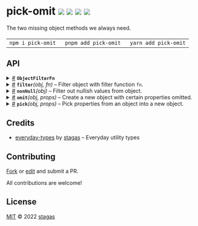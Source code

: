 <h1>
pick-omit <a href="https://npmjs.org/package/pick-omit"><img src="https://img.shields.io/badge/npm-v2.0.1-F00.svg?colorA=000"/></a> <a href="src"><img src="https://img.shields.io/badge/loc-18-FFF.svg?colorA=000"/></a> <a href="https://cdn.jsdelivr.net/npm/pick-omit@2.0.1/dist/pick-omit.min.js"><img src="https://img.shields.io/badge/brotli-208b-333.svg?colorA=000"/></a> <a href="LICENSE"><img src="https://img.shields.io/badge/license-MIT-F0B.svg?colorA=000"/></a>
</h1>

<p></p>

The two missing object methods we always need.

<h4>
<table><tr><td title="Triple click to select and copy paste">
<code>npm i pick-omit </code>
</td><td title="Triple click to select and copy paste">
<code>pnpm add pick-omit </code>
</td><td title="Triple click to select and copy paste">
<code>yarn add pick-omit</code>
</td></tr></table>
</h4>

## API

<p>  <details id="ObjectFilterFn$1" title="TypeAlias" ><summary><span><a href="#ObjectFilterFn$1">#</a></span>  <code><strong>ObjectFilterFn</strong></code>    </summary>  <a href="src/pick-omit.ts#L3">src/pick-omit.ts#L3</a>  <ul><p><details id="__type$2" title="Function" ><summary><span><a href="#__type$2">#</a></span>  <em>(entry)</em>    </summary>    <ul>    <p>    <details id="entry$4" title="Parameter" ><summary><span><a href="#entry$4">#</a></span>  <code><strong>entry</strong></code>    </summary>    <ul><p>[  string, unknown  ]</p>        </ul></details>  <p><strong></strong><em>(entry)</em>  &nbsp;=&gt;  <ul>boolean</ul></p></p>    </ul></details></p>        </ul></details><details id="filter$5" title="Function" ><summary><span><a href="#filter$5">#</a></span>  <code><strong>filter</strong></code><em>(obj, fn)</em>     &ndash; Filter object with filter function <code>fn</code>.</summary>  <a href="src/pick-omit.ts#L12">src/pick-omit.ts#L12</a>  <ul>    <p>    <details id="obj$8" title="Parameter" ><summary><span><a href="#obj$8">#</a></span>  <code><strong>obj</strong></code>     &ndash; Object to filter.</summary>    <ul><p><a href="#T$7">T</a></p>        </ul></details><details id="fn$9" title="Parameter" ><summary><span><a href="#fn$9">#</a></span>  <code><strong>fn</strong></code>     &ndash; Filter function receiving [key, value].</summary>    <ul><p><a href="#ObjectFilterFn$1">ObjectFilterFn</a></p>        </ul></details>  <p><strong>filter</strong>&lt;<span>T</span>&gt;<em>(obj, fn)</em>  &nbsp;=&gt;  <ul><span>Partial</span>&lt;<a href="#T$7">T</a>&gt;</ul></p></p>    </ul></details><details id="nonNull$10" title="Function" ><summary><span><a href="#nonNull$10">#</a></span>  <code><strong>nonNull</strong></code><em>(obj)</em>     &ndash; Filter out nullish values from object.</summary>  <a href="src/pick-omit.ts#L23">src/pick-omit.ts#L23</a>  <ul>    <p>    <details id="obj$13" title="Parameter" ><summary><span><a href="#obj$13">#</a></span>  <code><strong>obj</strong></code>     &ndash; Object to filter.</summary>    <ul><p><a href="#T$12">T</a></p>        </ul></details>  <p><strong>nonNull</strong>&lt;<span>T</span>&gt;<em>(obj)</em>  &nbsp;=&gt;  <ul><span>Pick</span>&lt;<a href="#T$12">T</a>, keyof     <span>NonNull</span>&lt;<a href="#T$12">T</a>&gt;&gt;</ul></p></p>    </ul></details><details id="omit$20" title="Function" ><summary><span><a href="#omit$20">#</a></span>  <code><strong>omit</strong></code><em>(obj, props)</em>     &ndash; Create a new object with certain properties omitted.</summary>  <a href="src/pick-omit.ts#L46">src/pick-omit.ts#L46</a>  <ul>    <p>    <details id="obj$24" title="Parameter" ><summary><span><a href="#obj$24">#</a></span>  <code><strong>obj</strong></code>     &ndash; Object to omit from.</summary>    <ul><p><a href="#T$22">T</a></p>        </ul></details><details id="props$25" title="Parameter" ><summary><span><a href="#props$25">#</a></span>  <code><strong>props</strong></code>     &ndash; Properties to omit.</summary>    <ul><p><a href="#K$23">K</a></p>        </ul></details>  <p><strong>omit</strong>&lt;<span>T</span>, <span>K</span>&gt;<em>(obj, props)</em>  &nbsp;=&gt;  <ul><span>Omit</span>&lt;<a href="#T$22">T</a>, <a href="#K$23">K</a> extends readonly     <span>U</span>  [] ? <span>U</span> : never&gt;</ul></p></p>    </ul></details><details id="pick$14" title="Function" ><summary><span><a href="#pick$14">#</a></span>  <code><strong>pick</strong></code><em>(obj, props)</em>     &ndash; Pick properties from an object into a new object.</summary>  <a href="src/pick-omit.ts#L33">src/pick-omit.ts#L33</a>  <ul>    <p>    <details id="obj$18" title="Parameter" ><summary><span><a href="#obj$18">#</a></span>  <code><strong>obj</strong></code>     &ndash; Object to pick from.</summary>    <ul><p><a href="#T$16">T</a></p>        </ul></details><details id="props$19" title="Parameter" ><summary><span><a href="#props$19">#</a></span>  <code><strong>props</strong></code>     &ndash; Properties to pick.</summary>    <ul><p><a href="#K$17">K</a></p>        </ul></details>  <p><strong>pick</strong>&lt;<span>T</span>, <span>K</span>&gt;<em>(obj, props)</em>  &nbsp;=&gt;  <ul><span>Pick</span>&lt;<a href="#T$16">T</a>, <a href="#K$17">K</a> extends readonly     <span>U</span>  [] ? <span>U</span> : never&gt;</ul></p></p>    </ul></details></p>

## Credits

- [everyday-types](https://npmjs.org/package/everyday-types) by [stagas](https://github.com/stagas) &ndash; Everyday utility types

## Contributing

[Fork](https://github.com/stagas/pick-omit/fork) or [edit](https://github.dev/stagas/pick-omit) and submit a PR.

All contributions are welcome!

## License

<a href="LICENSE">MIT</a> &copy; 2022 [stagas](https://github.com/stagas)
